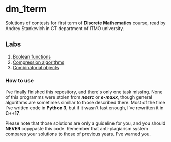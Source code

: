 # dm_1term
Solutions of contests for first term of **Discrete Mathematics** course, read by Andrey Stankevich in CT department of ITMO university. 

## Labs
1. [Boolean functions](/1/)
2. [Compression algorithms](/2/)
3. [Combinatorial objects](/3/)

### How to use
I've finally finished this repository, and there's only one task missing. None of this programms were stolen from __*neerc*__ or __*e-maxx*__, though general algorithms are sometimes simillar to those described there. Most of the time I've written code in **Python 3**, but if it wasn't fast enough, I've rewritten it in **C++17**. 

Please note that those solutions are only a guideline for you, and you should __NEVER__ copypaste this code. Remember that anti-plagiarism system compares your solutions to those of previous years. I've warned you.
